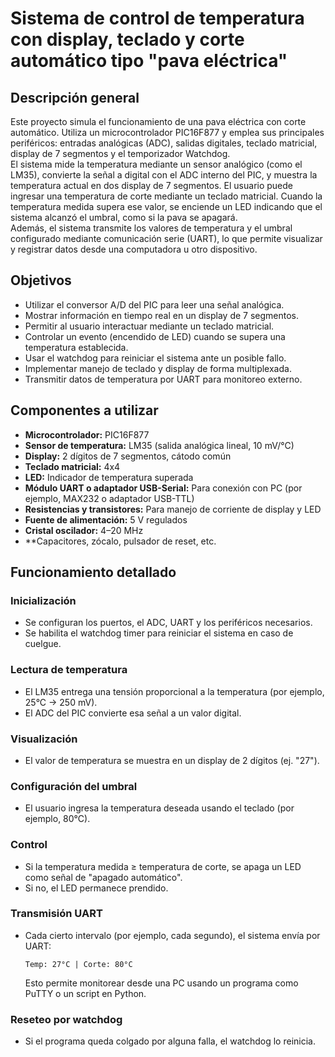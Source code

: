 # Sistema de control de temperatura con display, teclado y corte automático tipo "pava eléctrica"

## Descripción general
Este proyecto simula el funcionamiento de una pava eléctrica con corte automático. Utiliza un microcontrolador PIC16F877 y emplea sus principales periféricos: entradas analógicas (ADC), salidas digitales, teclado matricial, display de 7 segmentos y el temporizador Watchdog.  
El sistema mide la temperatura mediante un sensor analógico (como el LM35), convierte la señal a digital con el ADC interno del PIC, y muestra la temperatura actual en dos display de 7 segmentos. El usuario puede ingresar una temperatura de corte mediante un teclado matricial. Cuando la temperatura medida supera ese valor, se enciende un LED indicando que el sistema alcanzó el umbral, como si la pava se apagará.  
Además, el sistema transmite los valores de temperatura y el umbral configurado mediante comunicación serie (UART), lo que permite visualizar y registrar datos desde una computadora u otro dispositivo.

## Objetivos
- Utilizar el conversor A/D del PIC para leer una señal analógica.
- Mostrar información en tiempo real en un display de 7 segmentos.
- Permitir al usuario interactuar mediante un teclado matricial.
- Controlar un evento (encendido de LED) cuando se supera una temperatura establecida.
- Usar el watchdog para reiniciar el sistema ante un posible fallo.
- Implementar manejo de teclado y display de forma multiplexada.
- Transmitir datos de temperatura por UART para monitoreo externo.

## Componentes a utilizar
- **Microcontrolador:** PIC16F877
- **Sensor de temperatura:** LM35 (salida analógica lineal, 10 mV/°C)
- **Display:** 2 dígitos de 7 segmentos, cátodo común
- **Teclado matricial:** 4x4
- **LED:** Indicador de temperatura superada
- **Módulo UART o adaptador USB-Serial:** Para conexión con PC (por ejemplo, MAX232 o adaptador USB-TTL)
- **Resistencias y transistores:** Para manejo de corriente de display y LED
- **Fuente de alimentación:** 5 V regulados
- **Cristal oscilador:** 4–20 MHz
- **Capacitores, zócalo, pulsador de reset, etc.

## Funcionamiento detallado

### Inicialización
- Se configuran los puertos, el ADC, UART y los periféricos necesarios.
- Se habilita el watchdog timer para reiniciar el sistema en caso de cuelgue.

### Lectura de temperatura
- El LM35 entrega una tensión proporcional a la temperatura (por ejemplo, 25°C → 250 mV).
- El ADC del PIC convierte esa señal a un valor digital.

### Visualización
- El valor de temperatura se muestra en un display de 2 dígitos (ej. "27").

### Configuración del umbral
- El usuario ingresa la temperatura deseada usando el teclado (por ejemplo, 80°C).

### Control
- Si la temperatura medida ≥ temperatura de corte, se apaga un LED como señal de "apagado automático".
- Si no, el LED permanece prendido.

### Transmisión UART
- Cada cierto intervalo (por ejemplo, cada segundo), el sistema envía por UART:

  ```
  Temp: 27°C | Corte: 80°C
  ```

  Esto permite monitorear desde una PC usando un programa como PuTTY o un script en Python.

### Reseteo por watchdog
- Si el programa queda colgado por alguna falla, el watchdog lo reinicia.
